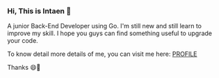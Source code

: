 ### Hi, This is Intaen 👋

A junior Back-End Developer using Go. I'm still new and still learn to improve my skill. I hope you guys can find something useful to upgrade your code.

To know detail more details of me, you can visit me here: [PROFILE](intaen.carrd.co)

Thanks 😄👋
